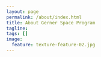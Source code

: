 ```yaml
---
layout: page
permalink: /about/index.html
title: About Gerner Space Program
tagline: 
tags: []
image:
  feature: texture-feature-02.jpg
---
```



